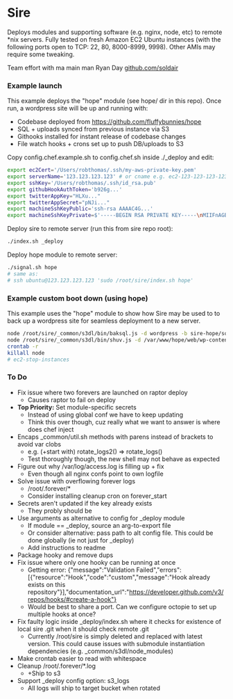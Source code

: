 Sire
===
Deploys modules and supporting software (e.g. nginx, node, etc) to remote *nix servers. Fully tested on fresh Amazon EC2 Ubuntu instances (with the following ports open to TCP: 22, 80, 8000-8999, 9998). Other AMIs may require some tweaking.

Team effort with ma main man Ryan Day [github.com/soldair](github.com/soldair)



### Example launch
This example deploys the "hope" module (see hope/ dir in this repo). Once run, a wordpress site will be up and running with:
- Codebase deployed from https://github.com/fluffybunnies/hope
- SQL + uploads synced from previous instance via S3
- Githooks installed for instant release of codebase changes
- File watch hooks + crons set up to push DB/uploads to S3

Copy config.chef.example.sh to config.chef.sh inside ./_deploy and edit:
```bash
export ec2Cert='/Users/robthomas/.ssh/my-aws-private-key.pem'
export serverName='123.123.123.123' # or cname e.g. ec2-123-123-123-123.compute-1.amazonaws.com
export sshKey='/Users/robthomas/.ssh/id_rsa.pub'
export githubHookAuthToken='b926g...'
export twitterAppKey="HLXu..."
export twitterAppSecret="pNJi..."
export machineSshKeyPublic='ssh-rsa AAAAC4G...'
export machineSshKeyPrivate=$'-----BEGIN RSA PRIVATE KEY-----\nMIIFnAGB...'
```
Deploy sire to remote server (run this from sire repo root):
```bash
./index.sh _deploy
```
Deploy hope module to remote server:
```bash
./signal.sh hope
# same as:
# ssh ubuntu@123.123.123.123 'sudo /root/sire/index.sh hope'
```


### Example custom boot down (using hope)
This example uses the "hope" module to show how Sire may be used to to back up a wordpress site for seamless deployment to a new server.

```bash
node /root/sire/_common/s3dl/bin/baksql.js -d wordpress -b sire-hope/sql
node /root/sire/_common/s3dl/bin/shuv.js -d /var/www/hope/web/wp-content/uploads -b sire-hope/wp-content/uploads
crontab -r
killall node
# ec2-stop-instances
```


### To Do
- Fix issue where two forevers are launched on raptor deploy
	- Causes raptor to fail on deploy
- **Top Priority:** Set module-specific secrets
	- Instead of using global conf we have to keep updating
	- Think this over though, cuz really what we want to answer is where does chef inject
- Encaps _common/util.sh methods with parens instead of brackets to avoid var clobs
	- e.g. (+start with) rotate_logs2() => rotate_logs()
	- Test thoroughly though, the new shell may not behave as expected
- Figure out why /var/log/access.log is filling up + fix
	- Even though all nginx confs point to own logfile
- Solve issue with overflowing forever logs
	- /root/.forever/*
	- Consider installing cleanup cron on forever_start
- Secrets aren't updated if the key already exists
	- They probly should be
- Use arguments as alternative to config for _deploy module
	- If module == _deploy, source an arg-to-export file
	- Or consider alternative: pass path to alt config file. This could be done globally (ie not just for _deploy)
	- Add instructions to readme
- Package hooky and remove dups
- Fix issue where only one hooky can be running at once
	- Getting error: {"message":"Validation Failed","errors":[{"resource":"Hook","code":"custom","message":"Hook already exists on this repository"}],"documentation_url":"https://developer.github.com/v3/repos/hooks/#create-a-hook"}
	- Would be best to share a port. Can we configure octopie to set up multiple hooks at once?
- Fix faulty logic inside _deploy/index.sh where it checks for existence of local sire .git when it should check remote .git
	- Currently /root/sire is simply deleted and replaced with latest version. This could cause issues with submodule instantiation dependencies (e.g. _common/s3dl/node_modules)
- Make crontab easier to read with whitespace
- Cleanup /root/.forever/*.log
	- +Ship to s3
- Support _deploy config option: s3_logs
	- All logs will ship to target bucket when rotated


